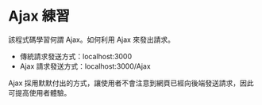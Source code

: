 # Ajax 練習

該程式碼學習何謂 Ajax。如何利用 Ajax 來發出請求。

* 傳統請求發送方式：localhost:3000
* Ajax 請求發送方式：localhost:3000/Ajax

Ajax 採用默默付出的方式，讓使用者不會注意到網頁已經向後端發送請求，因此可提高使用者體驗。